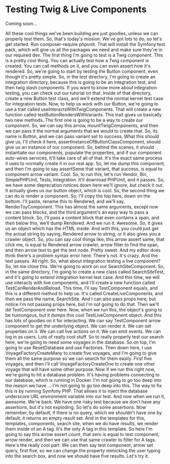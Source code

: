 # Testing Twig & Live Components

Coming soon...

All these cool things we've been building are just goodies, unless we can properly test them. So, that's today's mission. We've got lots to do, so let's get started. Run composer-require phpunit. That will install the Symfony test pack, which will give us all the packages we need and make sure they're in our required dev. The first thing I'm going to test is a Twig component. This is a pretty cool thing. You can actually test how a Twig component is created. You can call methods on it, and you can even assert how it's rendered. So, we're going to start by testing the Button component, even though it's pretty simple. So, in the test directory, I'm going to create an integration directory, because this is going to be an integration test, and then twig slash components. If you want to know more about integration testing, you can check out our tutorial on that. Inside of that directory, create a new Button test class, and we'll extend the normal kernel test case for integration tests. Now, to help us work with our Button, we're going to use a trait called useInteractsWithTwigComponents. That will create a new function called testButtonRendersWithVariants. This trait gives us basically two new methods. The first one is going to be a way to create our component. So, we can say this arrow, mountTwigComponents, and then we can pass it the normal arguments that we would to create that. So, its name is Button, and we can pass variant set to success. What this should give us, I'll check it here, assertInstanceOfButtonClassComponent, should give us an instance of our component. So, behind the scenes, it should instantiate our components, populate the properties, and if our component auto-wires services, it'll take care of all of that. It's the exact same process it uses to normally create it in our real app. So, let me dump this component, and then I'm going to say assertSame that variant, that success, is equal to component arrow variant. Cool. So, to run this, let's run Vendor, Bin, SimplePHPUnit, Tests, Integration. It'll download PHPUnit, and it passes. So, we have some deprecation notices down here we'll ignore, but check it out. It actually gives us our button object, which is cool. So, the second thing we can do is render a component. So, I'll copy the top here, down on the bottom.  I'll paste, rename this to Rendered, and we'll say, RenderToyComponent. This has almost the same arguments, except now we can pass blocks, and the third argument's an easy way to pass a content block. So, I'll pass a content block that even contains a span, and then below this, we'll dump Rendered. And we run it. Awesome. So, it gives us an object which has the HTML inside. And with this, you could just get the actual string by saying, Rendered arrow to string, or it also gives you a crawler object. So, you can say cool things like, this arrow assert same, that click me, is equal to Rendered arrow crawler, arrow filter to find the span, and then arrow text to get the text node. Pretty sweet. And my editor does think there's a problem syntax error here. There's not. It's crazy. And the test passes. All right. So, what about integration testing a live component? So, let me close this. We're going to work on our SearchSiteComponent. So, in the same directory, I'm going to create a new class called SearchSiteTest, and it's going to extend integration kernel test case. And this time, we will use interacts with live components, and I'll create a new function called TestCanRenderAndReload. This time, I'll say TestComponent equals, and this is a different method to help us. It's called CreateLiveComponents, and then we pass the name, SearchSite. And I can also pass props here, but notice I'm not passing props here, but I'm not going to do that. Then we'll dd TestComponent over here. Now, when we run this, the object's going to be humongous, but it dumps this cool TestLiveComponent object. And this has lots of goodies on it for interacting. We can say TestComponent arrow component to get the underlying object. We can render it. We can set properties on it. We can call live actions on it. We can emit events. We can log in as users. Lots of really cool stuff. So to really properly test our search here, we're going to need some voyages in the database. So on top, I'm going to use ResetDatabase and use Factories. Then down here, I use VoyageFactoryCreateMany to create five voyages, and I'm going to give them all the same purpose so we can search for them easily.  First five voyages, and then I'll call VoyageFactoryCreateOne to create one other voyage that will have some other purpose. Now if we run this right now, we're going to hit a database problem. It's having problems connecting to our database, which is running in Docker. I'm not going to go too deep into the reason we have ... I'm not going to go too deep into this. The way to fix this is by running Symfony PHP. That allows it to inject the database underscore URL environment variable into our test. And now when we run it, awesome. We're back. We have one risky test because we don't have any assertions, but it's not exploding. So let's do some assertions. Now remember, by default, if there is no query, which we shouldn't have one by default, it returns an empty result set. And in the templates for this, templates, components, search site, when we do have results, we render them inside of an A tag. It's the only A tag in this template. So here I'm going to say this arrow assert count, that zero is equal to test component, arrow render, and then we can use that same crawler to filter for A tags. Here's the really cool part. We can then say test component, arrow set query, first five, so we can change the property mimicking the user typing into the search box, and now we should have five results. Let's try it.
